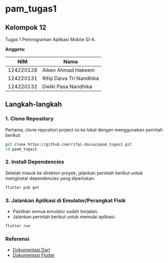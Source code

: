 # pam_tugas1

## Kelompok 12

Tugas 1 Pemrograman Aplikasi Mobile SI-A.

**Anggota:**

| NIM       | Nama                     |
| --------- | ------------------------ |
| 124220128 | Aiken Ahmad Hakeem       |
| 124220131 | Rifqi Daiva Tri Nandhika |
| 124220132 | Dwiki Pasa Nandhika      |

## Langkah-langkah

### 1. Clone Repository

Pertama, clone repositori project ini ke lokal dengan menggunakan perintah berikut:

```bash
git clone https://github.com/rifqi-daiva/ppam_tugas1.git
cd ppam_tugas1
```

### 2. Install Dependencies

Setelah masuk ke direktori proyek, jalankan perintah berikut untuk menginstal dependencies yang diperlukan:

```bash
flutter pub get
```

### 3. Jalankan Aplikasi di Emulator/Perangkat Fisik

- Pastikan semua emulator sudah berjalan.
- Jalankan perintah berikut untuk memulai aplikasi:

```bash
flutter run
```

### Referensi

- [Dokumentasi Dart](https://dart.dev/guides)
- [Dokumentasi Flutter](https://docs.flutter.dev/)
